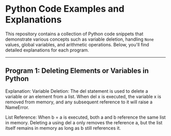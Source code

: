# Python Code Examples and Explanations

This repository contains a collection of Python code snippets that demonstrate various concepts such as variable deletion, handling `None` values, global variables, and arithmetic operations. Below, you'll find detailed explanations for each program.

---

## Program 1: Deleting Elements or Variables in Python
Explanation:
Variable Deletion: The del statement is used to delete a variable or an element from a list. When del x is executed, the variable x is removed from memory, and any subsequent reference to it will raise a NameError.

List Reference: When b = a is executed, both a and b reference the same list in memory. Deleting a using del a only removes the reference a, but the list itself remains in memory as long as b still references it.
